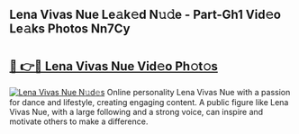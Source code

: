 ## Lena Vivas Nue Le𝚊k𝚎d N𝚞𝚍e - Part-Gh1 Vid𝚎o Le𝚊ks Photos Nn7Cy

# <h2><a href="http://fb2lzhf.evod.top/?m=Lena+Vivas+Nue">🔗 👉🔴 Lena Vivas Nue Vid𝚎o Ph𝚘t𝚘s</a></h2>

[![Lena Vivas Nue N𝚞d𝚎s](https://i.imgur.com/8V9OHl7.gif)](http://fb2lzhf.evod.top/?m=Lena+Vivas+Nue)
Online personality Lena Vivas Nue with a passion for dance and lifestyle, creating engaging content. A public figure like Lena Vivas Nue, with a large following and a strong voice, can inspire and motivate others to make a difference. 
